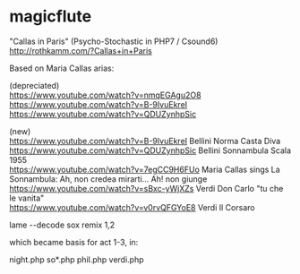 # magicflute

"Callas in Paris" (Psycho-Stochastic in PHP7 / Csound6)  
http://rothkamm.com/?Callas+in+Paris  
  
Based on Maria Callas arias:
  
(depreciated)  
https://www.youtube.com/watch?v=nmqEGAgu2O8  
https://www.youtube.com/watch?v=B-9IvuEkreI  
https://www.youtube.com/watch?v=QDUZynhpSic  
  
(new)  
https://www.youtube.com/watch?v=B-9IvuEkreI Bellini Norma Casta Diva  
https://www.youtube.com/watch?v=QDUZynhpSic  Bellini Sonnambula Scala 1955  
https://www.youtube.com/watch?v=7egCC9H6FUo Maria Callas sings La Sonnambula: Ah, non credea mirarti... Ah! non giunge  
https://www.youtube.com/watch?v=sBxc-yWjXZs  Verdi Don Carlo "tu che le vanita"  
https://www.youtube.com/watch?v=v0rvQFGYoE8 Verdi Il Corsaro  
  
lame --decode <filename>
sox <filename> <monofilename> remix 1,2

which became basis for act 1-3, in: 

night.php 
so*.php 
phil.php
verdi.php

